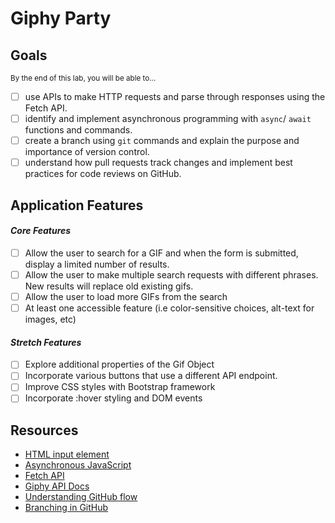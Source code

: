 # Giphy Party

## **Goals**
<sub>By the end of this lab, you will be able to...</sub>

- [ ] use APIs to make HTTP requests and parse through responses using the Fetch API.
- [ ] identify and implement asynchronous programming with ` async `/ ` await ` functions and commands.
- [ ] create a branch using `git` commands and explain the purpose and importance of version control.
- [ ] understand how pull requests track changes and implement best practices for code reviews on GitHub.
## **Application Features**

#### ***Core Features***

- [ ] Allow the user to search for a GIF and when the form is submitted, display a limited number of results.
- [ ] Allow the user to make multiple search requests with different phrases. New results will replace old existing gifs.
- [ ] Allow the user to load more GIFs from the search
- [ ] At least one accessible feature (i.e color-sensitive choices, alt-text for images, etc)
 
#### ***Stretch Features***

- [ ] Explore additional properties of the Gif Object
- [ ] Incorporate various buttons that use a different API endpoint.
- [ ] Improve CSS styles with Bootstrap framework
- [ ] Incorporate :hover styling and DOM events
 
## **Resources**

- [HTML input element](https://developer.mozilla.org/en-US/docs/Web/HTML/Element/input)
- [Asynchronous JavaScript](https://developer.mozilla.org/en-US/docs/Learn/JavaScript/Asynchronous)
- [Fetch API](https://developer.mozilla.org/en-US/docs/Web/API/Fetch_API)
- [Giphy API Docs](https://developers.giphy.com/docs/api#quick-start-guide)
- [Understanding GitHub flow](https://guides.github.com/introduction/flow/)
- [Branching in GitHub](https://docs.github.com/en/github/collaborating-with-issues-and-pull-requests/about-branches)
